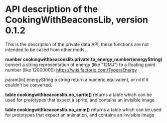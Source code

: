 # API description of the CookingWithBeaconsLib, version 0.1.2

This is the description of the private data API; these functions are not intended to be called from other mods.

**number cookingwithbeaconslib.private.to_energy_number(energyString)**
convert a string representation of energy (like "12MJ") to a floating point number (like 12000000)
https://wiki.factorio.com/Types/Energy

param[in] energyString a string
return    a numeric equivalent, or nil if it couldn't be converted.

**table cookingwithbeaconslib.no_sprite()**
returns a table which can be used for prototypes that expect a sprite, and contains an invisible image

**table cookingwithbeaconslib.no_anim()**
returns a table which can be used for prototypes that expect an animation, and contains an invisible image
